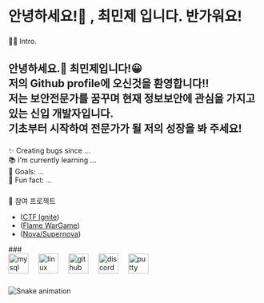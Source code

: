 <h1 align="left">안녕하세요!👋  , 최민제 입니다. 반가워요!</h1>

###

<p align="left">👩‍💻 Intro.</p>

###

<h2 align="left">안녕하세요.👋 최민제입니다!😀<br>저의 Github profile에 오신것을 환영합니다!!<br>저는 보안전문가를 꿈꾸며 현재 정보보안에 관심을 가지고 있는 신입 개발자입니다.<br>기초부터 시작하여 전문가가 될 저의 성장을 봐 주세요!</h2>

###

<p align="left">✨ Creating bugs since ...<br>📚 I'm currently learning ...<br>🎯 Goals: ...<br>🎲 Fun fact: ...</p>

###

<p align="left">📂 참여 프로젝트
  
* ([CTF Ignite](https://github.com/JJH0204/Ignite_CTF))
* ([Flame WarGame](https://github.com/JJH0204/Flame))
* ([Nova/Supernova](https://jinyeong.gitbook.io/devsecops))
</p>
###

<div align="left">
  <img src="https://img.shields.io/badge/MySQL-4479A1?logo=mysql&logoColor=white&style=for-the-badge" height="40" alt="mysql logo"  />
  <img width="12" />
  <img src="https://img.shields.io/badge/Linux-FCC624?logo=linux&logoColor=black&style=for-the-badge" height="40" alt="linux logo"  />
  <img width="12" />
  <img src="https://img.shields.io/badge/GitHub-181717?logo=github&logoColor=white&style=for-the-badge" height="40" alt="github logo"  />
  <img width="12" />
  <img src="https://img.shields.io/badge/Discord-5865F2?logo=discord&logoColor=white&style=for-the-badge" height="40" alt="discord logo"  />
  <img width="12" />
  <img src="https://cdn.jsdelivr.net/gh/devicons/devicon/icons/putty/putty-original.svg" height="40" alt="putty logo"  />
</div>

###

<img src="https://raw.githubusercontent.com/kporosl/kporosl/output/snake.svg" alt="Snake animation" />

###

